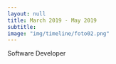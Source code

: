 ```yaml
---
layout: null
title: March 2019 - May 2019
subtitle:
image: "img/timeline/foto02.png"
---
```

Software Developer